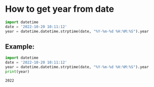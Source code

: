 # How to get year from date

```python
import datetime
date = '2022-10-20 10:11:12'
year = datetime.datetime.strptime(date, "%Y-%m-%d %H:%M:%S").year
```


## Example: 
```python
import datetime
date = '2022-10-20 10:11:12'
year = datetime.datetime.strptime(date, "%Y-%m-%d %H:%M:%S").year
print(year)
```
```
2022

```
